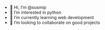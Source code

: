 - 👋 Hi, I’m @susmip
- 👀 I’m interested in python
- 🌱 I’m currently learning web development
- 💞️ I’m looking to collaborate on good projects


<!---
susmip/susmip is a ✨ special ✨ repository because its `README.md` (this file) appears on your GitHub profile.
You can click the Preview link to take a look at your changes.
--->
